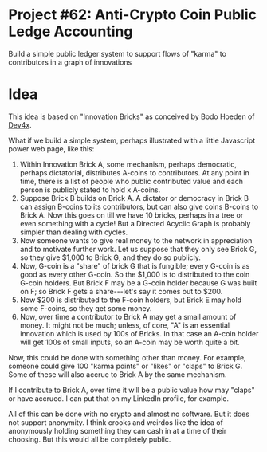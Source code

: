 # Project #62: Anti-Crypto Coin Public Ledge Accounting
Build a simple public ledger system to support flows of "karma" to contributors in a graph of innovations

# Idea

This idea is based on "Innovation Bricks" as conceived by Bodo Hoeden of [Dev4x](https://www.dev4x.com/).


What if we build a simple system, perhaps illustrated with a little Javascript power web page, like this:

1. Within Innovation Brick A, some mechanism, perhaps democratic, perhaps dictatorial, distributes A-coins to contributors. At any point in time, there is a list of people who public contributed value and each person is publicly stated to hold x A-coins.
1. Suppose Brick B builds on Brick A. A dictator or democracy in Brick B can assign B-coins to its contributors, but can also give coins B-coins to Brick A.
Now this goes on till we have 10 bricks, perhaps in a tree or even something with a cycle! But a Directed Acyclic Graph is probably simpler than dealing with cycles.
1. Now someone wants to give real money to the network in appreciation and to motivate further work. Let us suppose that they only see Brick G, so they give $1,000 to Brick G, and they do so publicly.
1. Now, G-coin is a "share" of brick G that is fungible; every G-coin is as good as every other G-coin. So the $1,000 is to distributed to the coin G-coin holders. But Brick F may be a G-coin holder because G was built on F; so Brick F gets a share---let's say it comes out to $200.
1. Now $200 is distributed to the F-coin holders, but Brick E may hold some F-coins, so they get some money.
1. Now, over time a contributor to Brick A may get a small amount of money. It might not be much; unless, of core, "A" is an essential innovation which is used by 100s of Bricks. In that case an A-coin holder will get 100s of small inputs, so an A-coin may be worth quite a bit.

Now, this could be done with something other than money. For example, someone could give 100 "karma points" or "likes" or "claps" to Brick G. Some of these will also accrue to Brick A by the same mechanism.

If I contribute to Brick A, over time it will be a public value how may "claps" or have accrued. I can put that on my LinkedIn profile, for example.

All of this can be done with no crypto and almost no software. But it does not support anonymity. I think crooks and weirdos like the idea of anonymously holding something they can cash in at a time of their choosing. But this would all be completely public.
